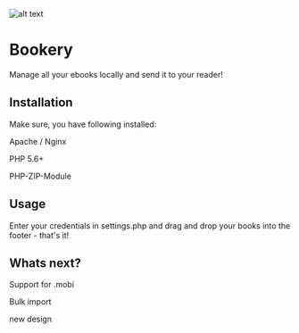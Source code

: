 ![alt text](https://cloud.githubusercontent.com/assets/12330252/24081251/8ca84364-0cb0-11e7-94a6-4ed168504ab1.png)


# Bookery

Manage all your ebooks locally and send it to your reader!

## Installation

Make sure, you have following installed:

Apache / Nginx

PHP 5.6+

PHP-ZIP-Module 

## Usage

Enter your credentials in settings.php and drag and drop your books into the footer - that's it!

## Whats next?

Support for .mobi

Bulk import

new design
